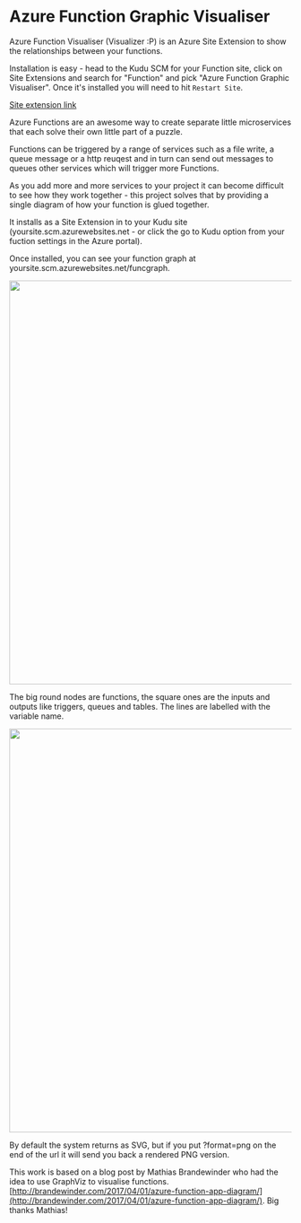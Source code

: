 # Azure Function Graphic Visualiser
Azure Function  Visualiser (Visualizer :P) is an Azure Site Extension to show the relationships between your functions.

Installation is easy - head to the Kudu SCM for your Function site, click on Site Extensions and search for "Function" and pick "Azure Function Graphic Visualiser". Once it's installed you will need to hit ```Restart Site```.

[Site extension link](https://www.siteextensions.net/packages/funcgraph/1.0.1)

Azure Functions are an awesome way to create separate little microservices that each solve their own little part of a puzzle.

Functions can be triggered by a range of services such as a file write, a queue message or a http reuqest and in turn can send out messages to queues other services which will trigger more Functions.

As you add more and more services to your project it can become difficult to see how they work together - this project solves that by providing a single diagram of how your function is glued together. 

It installs as a Site Extension in to your Kudu site (yoursite.scm.azurewebsites.net - or click the go to Kudu option from your fuction settings in the Azure portal). 

Once installed, you can see your function graph at yoursite.scm.azurewebsites.net/funcgraph. 


<img src="https://cloud.githubusercontent.com/assets/5225782/24825002/35c2318c-1c59-11e7-9c9c-155ce0e14267.png" width="720"/>

The big round nodes are functions, the square ones are the inputs and outputs like triggers, queues and tables. The lines are labelled with the variable name.

<img src="https://cloud.githubusercontent.com/assets/5225782/24825321/06d0d174-1c60-11e7-812f-fe1d7d15f77c.JPG" width="720"/>

By default the system returns as SVG, but if you put ?format=png on the end of the url it will send you back a rendered PNG version. 

This work is based on a blog post by Mathias Brandewinder who had the idea to use GraphViz to visualise functions. [http://brandewinder.com/2017/04/01/azure-function-app-diagram/](http://brandewinder.com/2017/04/01/azure-function-app-diagram/). Big thanks Mathias!
